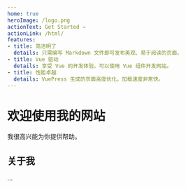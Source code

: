 ```yaml
---
home: true
heroImage: /logo.png
actionText: Get Started →
actionLink: /html/
features:
- title: 简洁明了
  details: 只需编写 Markdown 文件即可发布美观、易于阅读的页面。
- title: Vue 驱动
  details: 享受 Vue 的开发体验，可以使用 Vue 组件开发网站。
- title: 性能卓越
  details: VuePress 生成的页面高度优化，加载速度非常快。
---
```


# 欢迎使用我的网站

我很高兴能为你提供帮助。

## 关于我

...

